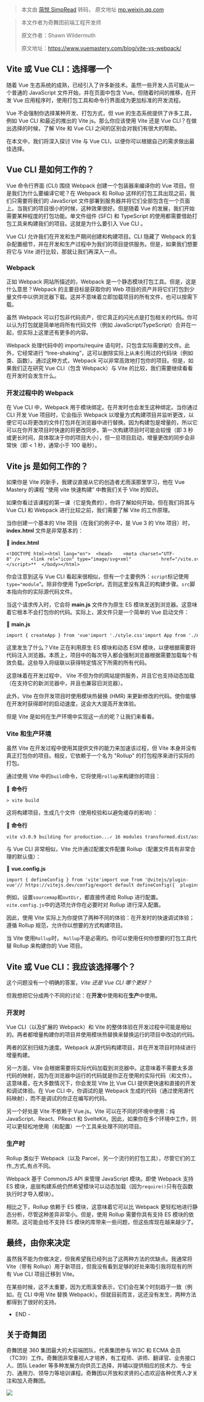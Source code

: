 > 本文由 [简悦 SimpRead](http://ksria.com/simpread/) 转码， 原文地址 [mp.weixin.qq.com](https://mp.weixin.qq.com/s/_Xz8M_AwSsPP8NmeAAUWYQ)

> 本文作者为奇舞团前端工程开发师
> 
> 原文作者：Shawn Wildermuth
> 
> 原文地址：https://www.vuemastery.com/blog/vite-vs-webpack/

Vite 或 Vue CLI：选择哪一个
--------------------

随着 Vue 生态系统的成熟，已经引入了许多新技术。虽然一些开发人员可能从一个普通的 JavaScript 文件开始，并在页面中包含 Vue。但随着时间的推移，在开发 Vue 应用程序时，使用打包工具和命令行界面成为更加标准的开发流程。

Vue 不会强制你选择某种开发、打包方式，但 vue 的生态系统提供了许多工具，例如 Vue CLI 和最近的推出的 Vite js。那么你应该使用 Vite 还是 Vue CLI？在做出选择的时候，了解 Vite 和 Vue CLI 之间的区别会对我们有很大的帮助。

在本文中，我们将深入探讨 Vite 与 Vue CLI，以便你可以根据自己的需求做出最佳选择。

Vue CLI 是如何工作的？
---------------

Vue 命令行界面 (CLI) 围绕 Webpack 创建一个包装器来编译你的 Vue 项目。但是我们为什么要编译它呢？在 Webpack 和 Rollup 这样的打包工具出现之前，我们只需要将我们的 JavaScript 文件部署到服务器并将它们全部包含在一个页面上。当我们的项目很小的时候，这种效果很好。但是随着 Vue 的发展，我们开始需要某种程度的打包功能。单文件组件 (SFC) 和 TypeScript 的使用都需要借助打包工具来构建我们的项目。这就是为什么要引入 Vue CLI 。

Vue CLI 允许我们在开发和生产期间创建和构建项目。CLI 隐藏了 Webpack 的复杂配置细节，并在开发和生产过程中为我们的项目提供服务。但是，如果我们想要将它与 Vite 进行比较，那就让我们再深入一点。

### Webpack

正如 Webpack 网站所描述的，Webpack 是一个静态模块打包工具。但是，这是什么意思？Webpack 的主要目标是获取你的 Web 项目的资产并将它们打包到少量文件中以供浏览器下载。这并不意味着立即加载项目的所有文件，也可以按需下载。

虽然 Webpack 可以打包非代码资产，但它真正的闪光点是打包相关的代码。你可以认为打包就是简单地将所有代码文件（例如 JavaScript/TypeScript）合并在一起，但实际上这里还有更多的内容。

Webpack 处理代码中的 imports/require 语句时，只包含实际需要的文件。此外，它经常进行 “tree-shaking”，这可以删除实际上从未引用过的代码块（例如类、函数）。通过这种方式，Webpack 可以非常高效地打包你的项目。但是，如果我们正在研究 Vue CLI（包含 Webpack）与 Vite 的比较，我们需要继续看看在开发时会发生什么。

### 开发过程中的 Webpack

在 Vue CLI 中，Webpack 用于模块绑定。在开发时也会发生这种绑定。当你通过 CLI 开发 Vue 项目时，它会指示 Webpack 以增量方式构建项目并监听更改，以便它可以将更改的文件打包并在浏览器中进行替换。因为构建包是增量的，所以它可以在你开发项目时快速的将更改同步。第一次构建项目时可能会较慢（即 3 秒或更长时间，具体取决于你的项目大小），但一旦项目启动，增量更改的同步会非常快（即 < 1 秒，通常小于 100 毫秒）。

Vite js 是如何工作的？
---------------

如果你是 Vite 的新手，我建议直接从它的创造者尤雨溪那里学习，他在 Vue Mastery 的课程 “使用 vite 快速构建” 中教我们关于 Vite 的知识。

如果你看过该课程的第一课（它是免费的），你将了解如何开始，但在我们将其与 Vue CLI 和 Webpack 进行比较之前，我们需要了解 Vite 的工作原理。

当你创建一个基本的 Vite 项目（在我们的例子中，是 Vue 3 的 Vite 项目）时，**index.html** 文件是非常基本的：

📄 **index.html**

```
<!DOCTYPE html><html lang="en">  <head>    <meta charset="UTF-8" />    <link rel="icon" type="image/svg+xml"           href="/vite.svg" />    <meta ></script>**  </body></html>
```

你会注意到这与 Vue CLI 看起来很相似，但有一个主要例外：`script`标记使用`type="module`“。除非你使用 TypeScript，否则这里没有真正的构建步骤。`src`脚本指向你的实际源代码文件。

当这个请求传入时，它会将 **main.js** 文件作为原生 ES 模块发送到浏览器。这意味着它根本不会打包你的代码。实际上，源文件只是一个简单的 Vue 启动文件：

📄 **main.js**

```
import { createApp } from 'vue'import './style.css'import App from './App.vue'createApp(App).mount('#app')
```

这里发生了什么？Vite 正在利用原生 ES 模块和动态 ESM 模块，以便根据需要将代码注入浏览器。本质上，项目中的每次导入都会强制浏览器根据需要加载每个有效负载。这些导入将级联以获得特定情况下所需的所有代码。

这意味着在开发过程中， Vite 不但为你的网站提供服务，并且它也支持动态加载（在支持它的新浏览器中，并且也兼容旧浏览器）。

此外，Vite 在你开发项目时使用模块热替换 (HMR) 来更新修改的代码。使你能够在开发时获得即时的启动速度，这会大大提高开发体验。

但是 Vite 是如何在生产环境中实现这一点的呢？让我们来看看。

### Vite 和生产环境

虽然 Vite 在开发过程中使用其提供文件的能力来加速该过程，但 Vite 本身并没有真正打包你的项目。相反，它依赖于一个名为 "Rollup" 的打包程序来进行实际的打包。

通过使用 Vite 中的`build`命令，它将使用`rollup`来构建你的项目：

📄 **命令行**

```
> vite build
```

这将构建项目，生成几个文件（使用校验和以避免缓存的影响）：

📄 **命令行**

```
vite v3.0.9 building for production...✓ 16 modules transformed.dist/assets/vue.5532db34.svg     0.48 KiBdist/index.html                  0.44 KiBdist/assets/index.43cf8108.css   1.26 KiB / gzip: 0.65 KiBdist/assets/index.3ee41559.js    52.82 KiB / gzip: 21.30 KiB
```

与 Vue CLI 非常相似，Vite 允许通过配置文件配置 Rollup（配置文件具有非常合理的默认值）：

📄 **vue.config.js**

```
import { defineConfig } from 'vite'import vue from '@vitejs/plugin-vue'// https://vitejs.dev/config/export default defineConfig({  plugins: [vue()],  build: {    sourcemap: true,    outDir: "public/build/"  }})
```

例如，设置`sourcemap`和`outDir`，都直接传递给 Rollup 进行配置。`vite.config.js`中的选项允许你在必要时对 Rollup 进行深入配置。

因此，使用 Vite 实际上为你提供了两种不同的体验：在开发时的快速调试体验；遵循 Rollup 规范，允许你以想要的方式构建项目。

当 Vite 使用`Rollup`时， `Rollup`不是必需的。你可以使用任何你想要的打包工具代替 Rollup 来构建你的 Vue 项目。

Vite 或 Vue CLI：我应该选择哪个？
-----------------------

这个问题没有一个明确的答案，_Vite 还是 Vue CLI 哪个更好？_

但我想把它分成两个不同的讨论：在**开发**中使用和在**生产**中使用。

### 开发时

Vue CLI（以及扩展的 Webpack）和 Vite 的整体体验在开发过程中可能是相似的。两者都增量构建你的项目并使用模块热替换来替换运行的项目中改动的代码。

两者的区别归结为速度。Webpack 从源代码构建项目，并在开发项目时持续进行增量构建。

另一方面，Vite 会根据需要将实际代码加载到浏览器中。这意味着不需要太多源代码的映射，因为在浏览器中运行的代码就是你正在使用的实际代码（和文件）。这意味着，在大多数情况下，你会发现 Vite 比 Vue CLI 提供更快速和直接的开发和调试体验。在 Vue CLI 中，你调试的是 Webpack 生成的代码（通过使用源代码映射），而不是调试的你正在编写的代码。

另一个好处是 Vite 不依赖于 Vue.js。Vite 可以在不同的环境中使用：纯 JavaScript、React、PReact 和 SvelteKit。因此，如果你在多个环境中工作，则可以更轻松地使用（和配置）一个工具来处理不同的项目。

### 生产时

Rollup 类似于 Webpack（以及 Parcel，另一个流行的打包工具），尽管它们的工作_方式_有点不同。

Webpack 基于 CommonJS API 来管理 JavaScript 模块。即使 Webpack 支持 ES 模块，底层构建系统仍然希望模块可以动态加载（因为`require()`只有在函数执行时才导入模块）。

相比之下，Rollup 依赖于 ES 模块，这意味着它可以比 Webpack 更轻松地进行静态分析，尽管这种差异非常小。但是，使用 Rollup 需要你具有支持 ES 模块的依赖项。这可能会给不支持 ES 模块的库带来一些问题，但这些库现在越来越少了。

最终，由你来决定
--------

虽然我不能为你做决定，但我希望我已经列出了这两种方法的优缺点。我通常将 Vite（带有 Rollup）用于新项目，但我没有看到足够的好处来吸引我将现有的所有 Vue CLI 项目迁移到 Vite。

在某些时候，这不太重要，因为尤雨溪曾表示，它们会在某个时刻趋于一致（例如，在 CLI 中用 Vite 替换 Webpack）。但就目前而言，这还没有发生，两种方法都得到了很好的支持。

- END -

关于奇舞团
-----

奇舞团是 360 集团最大的大前端团队，代表集团参与 W3C 和 ECMA 会员（TC39）工作。奇舞团非常重视人才培养，有工程师、讲师、翻译官、业务接口人、团队 Leader 等多种发展方向供员工选择，并辅以提供相应的技术力、专业力、通用力、领导力等培训课程。奇舞团以开放和求贤的心态欢迎各种优秀人才关注和加入奇舞团。

![](https://mmbiz.qpic.cn/mmbiz_png/cAd6ObKOzEBLicibtcprJISN18FgTtg2N1ichPnMqRhicrP20VfwnC4vday7gtEoiaSynIH1bas4N5kgicliakrLdtT2Q/640?wx_fmt=png)